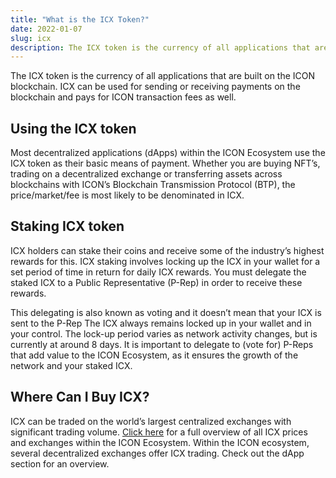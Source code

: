 ```yaml
---
title: "What is the ICX Token?"
date: 2022-01-07
slug: icx
description: The ICX token is the currency of all applications that are built on the ICON blockchain.
---
```


The ICX token is the currency of all applications that are built on the ICON blockchain. ICX can be used for sending or receiving payments on the blockchain and pays for ICON transaction fees as well.

## Using the ICX token

Most decentralized applications (dApps) within the ICON Ecosystem use the ICX token as their basic means of payment. Whether you are buying NFT’s, trading on a decentralized exchange or transferring assets across blockchains with ICON’s Blockchain Transmission Protocol (BTP), the price/market/fee is most likely to be denominated in ICX.

## Staking ICX token

ICX holders can stake their coins and receive some of the industry’s highest rewards for this. ICX staking involves locking up the ICX in your wallet for a set period of time in return for daily ICX rewards. You must delegate the staked ICX to a Public Representative (P-Rep) in order to receive these rewards.

This delegating is also known as voting and it doesn’t mean that your ICX is sent to the P-Rep The ICX always remains locked up in your wallet and in your control. The lock-up period varies as network activity changes, but is currently at around 8 days. It is important to delegate to (vote for) P-Reps that add value to the ICON Ecosystem, as it ensures the growth of the network and your staked ICX.

## Where Can I Buy ICX?

ICX can be traded on the world’s largest centralized exchanges with significant trading volume. [Click here](https://coinmarketcap.com/currencies/icon/) for a full overview of all ICX prices and exchanges within the ICON Ecosystem. Within the ICON ecosystem, several decentralized exchanges offer ICX trading. Check out the dApp section for an overview.

